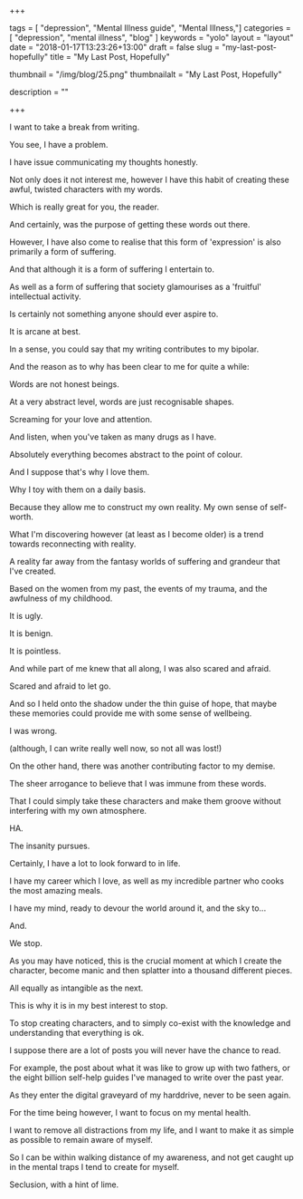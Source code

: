 +++

tags = [ "depression", "Mental Illness guide", "Mental Illness,"]
categories = [ "depression", "mental illness", "blog" ]
keywords = "yolo" 
layout = "layout"
date = "2018-01-17T13:23:26+13:00"
draft = false
slug = "my-last-post-hopefully"
title = "My Last Post, Hopefully"

thumbnail = "/img/blog/25.png"
thumbnailalt = "My Last Post, Hopefully"

description = ""

+++

I want to take a break from writing. 

You see, I have a problem. 

I have issue communicating my thoughts honestly. 

Not only does it not interest me, however I have this habit of creating these awful, twisted characters with my words.

Which is really great for you, the reader.

And certainly, was the purpose of getting these words out there.

<!-- In order to convey story for the point of insight and entertainment.  -->

However, I have also come to realise that this form of 'expression' is also primarily a form of suffering.

And that although it is a form of suffering I entertain to.

As well as a form of suffering that society glamourises as a 'fruitful' intellectual activity.

Is certainly not something anyone should ever aspire to. 

It is arcane at best. 

In a sense, you could say that my writing contributes to my bipolar. 

And the reason as to why has been clear to me for quite a while: 

Words are not honest beings.

At a very abstract level, words are just recognisable shapes.

Screaming for your love and attention. 

And listen, when you've taken as many drugs as I have. 

Absolutely everything becomes abstract to the point of colour. 

And I suppose that's why I love them. 

Why I toy with them on a daily basis. 

Because they allow me to construct my own reality. My own sense of self-worth. 

What I'm discovering however (at least as I become older) is a trend towards reconnecting with reality. 

A reality far away from the fantasy worlds of suffering and grandeur that I've created. 

Based on the women from my past, the events of my trauma, and the awfulness of my childhood. 

It is ugly. 

It is benign.

It is pointless. 

And while part of me knew that all along, I was also scared and afraid. 

Scared and afraid to let go.

And so I held onto the shadow under the thin guise of hope, that maybe these memories could provide me with some sense of wellbeing. 

I was wrong. 

(although, I can write really well now, so not all was lost!)

On the other hand, there was another contributing factor to my demise. 

The sheer arrogance to believe that I was immune from these words. 

That I could simply take these characters and make them groove without interfering with my own atmosphere. 

HA.

The insanity pursues. 

Certainly, I have a lot to look forward to in life. 

I have my career which I love, as well as my incredible partner who cooks the most amazing meals. 

I have my mind, ready to devour the world around it, and the sky to... 

And. 

We stop. 

As you may have noticed, this is the crucial moment at which I create the character, become manic and then splatter into a thousand different pieces.

All equally as intangible as the next.  

This is why it is in my best interest to stop.

To stop creating characters, and to simply co-exist with the knowledge and understanding that everything is ok. 

I suppose there are a lot of posts you will never have the chance to read. 

For example, the post about what it was like to grow up with two fathers, or the eight billion self-help guides I've managed to write over the past year. 

As they enter the digital graveyard of my harddrive, never to be seen again. 

For the time being however, I want to focus on my mental health. 

I want to remove all distractions from my life, and I want to make it as simple as possible to remain aware of myself. 

So I can be within walking distance of my awareness, and not get caught up in the mental traps I tend to create for myself.

Seclusion, with a hint of lime. 
